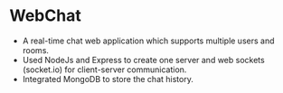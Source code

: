 # WebChat
- A real-time chat web application which supports multiple users and rooms.
- Used NodeJs and Express to create one server and web sockets (socket.io) for client-server communication.
- Integrated MongoDB to store the chat history.
